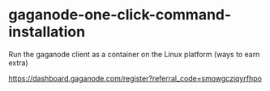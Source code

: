 # gaganode-one-click-command-installation

Run the gaganode client as a container on the Linux platform (ways to earn extra) 

https://dashboard.gaganode.com/register?referral_code=smowgcziqyrfhpo
